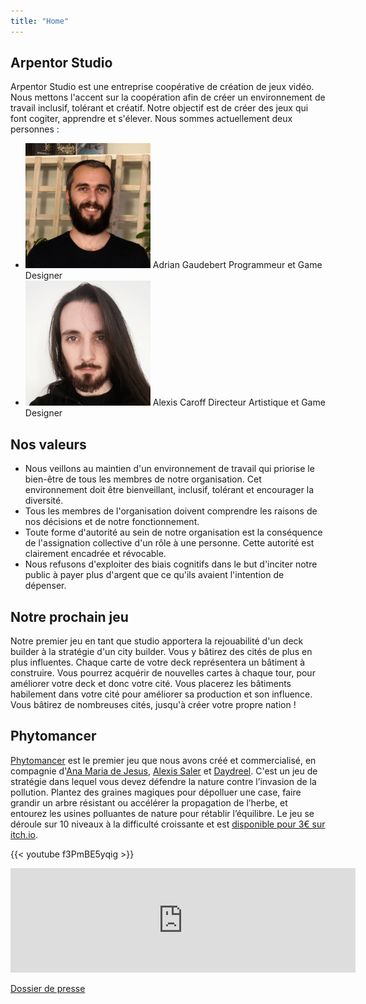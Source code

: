 ```yaml
---
title: "Home"
---
```


<section>

## Arpentor Studio

Arpentor Studio est une entreprise coopérative de création de jeux vidéo. Nous mettons l'accent sur la coopération afin de créer un environnement de travail inclusif, tolérant et créatif. Notre objectif est de créer des jeux qui font cogiter, apprendre et s'élever. Nous sommes actuellement deux personnes :

<ul class="employees">
    <li>
        <img src="/img/portraits/Adrian.png" alt="Portrait de Adrian Gaudebert">
        <span class="name">Adrian Gaudebert</span>
        <span>Programmeur et Game Designer</span>
    </li>
    <li>
        <img src="/img/portraits/Alexis.png" alt="Portrait de Alexis Caroff">
        <span class="name">Alexis Caroff</span>
        <span>Directeur Artistique et Game Designer</span>
    </li>
</ul>
</section>

<section>

## Nos valeurs

- Nous veillons au maintien d'un environnement de travail qui priorise le bien-être de tous les membres de notre organisation. Cet environnement doit être bienveillant, inclusif, tolérant et encourager la diversité.
- Tous les membres de l'organisation doivent comprendre les raisons de nos décisions et de notre fonctionnement.
- Toute forme d'autorité au sein de notre organisation est la conséquence de l'assignation collective d'un rôle à une personne. Cette autorité est clairement encadrée et révocable.
- Nous refusons d'exploiter des biais cognitifs dans le but d'inciter notre public à payer plus d'argent que ce qu'ils avaient l'intention de dépenser.
</section>

<section>

## Notre prochain jeu

Notre premier jeu en tant que studio apportera la rejouabilité d'un deck builder à la stratégie d'un city builder. Vous y bâtirez des cités de plus en plus influentes. Chaque carte de votre deck représentera un bâtiment à construire. Vous pourrez acquérir de nouvelles cartes à chaque tour, pour améliorer votre deck et donc votre cité. Vous placerez les bâtiments habilement dans votre cité pour améliorer sa production et son influence. Vous bâtirez de nombreuses cités, jusqu'à créer votre propre nation !
</section>

<section>

## Phytomancer

[Phytomancer](https://daydreel.itch.io/phytomancer) est le premier jeu que nous avons créé et commercialisé, en compagnie d'[Ana Maria de Jesus](https://www.artstation.com/jesuslovesyou), [Alexis Saler](https://www.fossilrecords.fr/) et [Daydreel](https://daydreel.itch.io/). C'est un jeu de stratégie dans lequel vous devez défendre la nature contre l’invasion de la pollution. Plantez des graines magiques pour dépolluer une case, faire grandir un arbre résistant ou accélérer la propagation de l’herbe, et entourez les usines polluantes de nature pour rétablir l’équilibre. Le jeu se déroule sur 10 niveaux à la difficulté croissante et est [disponible pour 3€ sur itch.io](https://daydreel.itch.io/phytomancer).

{{< youtube f3PmBE5yqig >}}

<div class="itch-io-widget">
    <iframe src="https://itch.io/embed/1185198" width="552" height="167" frameborder="0"><a href="https://daydreel.itch.io/phytomancer">Phytomancer by Daydreel, alexis.saler, Akaroff, adngdb</a></iframe>
</div>

[Dossier de presse](http://adrian.gaudebert.fr/phytomancer/)
</section>

